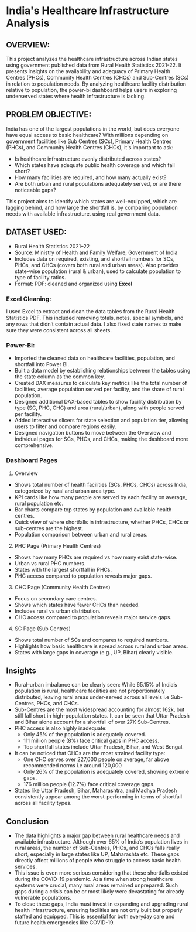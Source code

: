 # **India's Healthcare Infrastructure Analysis**

## OVERVIEW: 
This project analyzes the healthcare infrastructure across Indian states using government published data from Rural Health Statistics 2021-22. It presents insights on the availability and adequacy of Primary Health Centres (PHCs), Community Health Centres (CHCs) and Sub-Centres (SCs) in relation to population needs. By analyzing healthcare facility distribution relative to population, the power-bi dashboard helps users in exploring underserved states where health infrastructure is lacking.

## PROBLEM OBJECTIVE: 
India has one of the largest populations in the world, but does everyone have equal access to basic healthcare? With millions depending on government facilities like Sub Centres (SCs), Primary Health Centres (PHCs), and Community Health Centres (CHCs), it's important to ask:
  * Is healthcare infrastructure evenly distributed across states?
  * Which states have adequate public health coverage and which fall short?
  * How many facilities are required, and how many actually exist?
  * Are both urban and rural populations adequately served, or are there noticeable gaps?

This project aims to identify which states are well-equipped, which are lagging behind, and how large the shortfall is, by comparing population needs with available infrastructure. using real government data.

## DATASET USED:
 *  Rural Health Statistics 2021–22
 *  Source: Ministry of Health and Family Welfare, Government of India
 *  Includes data on required, existing, and shortfall numbers for SCs, PHCs, and CHCs (covers both rural and urban areas). Also provides state-wise population (rural & urban), used to calculate population to type of facility ratios.
 * Format: PDF: cleaned and organized using **Excel**

### Excel Cleaning:
I used Excel to extract and clean the data tables from the Rural Health Statistics PDF. This included removing totals, notes, special symbols, and any rows that didn’t contain actual data. I also fixed state names to make sure they were consistent across all sheets.

### Power-Bi:
 * Imported the cleaned data on healthcare facilities, population, and shortfall into Power BI.
 * Built a data model by establishing relationships between the tables using the state column as the common key.
 * Created DAX measures to calculate key metrics like the total number of facilities, average population served per facility, and the share of rural population.
 * Designed additional DAX-based tables to show facility distribution by type (SC, PHC, CHC) and area (rural/urban), along with people served per facility.
 * Added interactive slicers for state selection and population tier, allowing users to filter and compare regions easily.
 * Designed navigation buttons to move between the Overview and individual pages for SCs, PHCs, and CHCs, making the dashboard more comprehensive.

### Dashboard Pages
1. Overview
* Shows total number of health facilities (SCs, PHCs, CHCs) across India, categorized by rural and urban area type.
* KPI cards like how many people are served by each facility on average, rural population etc.
* Bar charts compare top states by population and available health centres.
* Quick view of where shortfalls in infrastructure, whether PHCs, CHCs or sub-centres are the highest.
* Population comparison between urban and rural areas.

2. PHC Page (Primary Health Centres)
* Shows how many PHCs are required vs how many exist state-wise.
* Urban vs rural PHC numbers.
* States with the largest shortfall in PHCs.
* PHC access compared to population reveals major gaps.

3. CHC Page (Community Health Centres)
* Focus on secondary care centres.
* Shows which states have fewer CHCs than needed.
* Includes rural vs urban distribution.
* CHC access compared to population reveals major service gaps.

4. SC Page (Sub Centres)
* Shows total number of SCs and compares to required numbers.
* Highlights how basic healthcare is spread across rural and urban areas.
* States with large gaps in coverage (e.g., UP, Bihar) clearly visible.
  
## Insights
* Rural–urban imbalance can be clearly seen: While 65.15% of India’s population is rural, healthcare facilities are not proportionately distributed, leaving rural areas under-served across all levels i.e Sub-Centres, PHCs, and CHCs.
* Sub-Centres are the most widespread accounting for almost 162k, but still fall short in high-population states. It can be seen that Uttar Pradesh and Bihar alone account for a shortfall of over 27K Sub-Centres.
* PHC access is also highly inadequate:
   * Only 45% of the population is adequately covered.
   * 111 million people (8%) face critical gaps in PHC access.
   * Top shortfall states include Uttar Pradesh, Bihar, and West Bengal.
* It can be noticed that CHCs are the most strained facility type:
   * One CHC serves over 227,000 people on average, far above recommended norms i.e around 120,000
   * Only 26% of the population is adequately covered, showing extreme gaps.
   * 176 million people (12.7%) face critical coverage gaps.
* States like Uttar Pradesh, Bihar, Maharashtra, and Madhya Pradesh consistently appear among the worst-performing in terms of shortfall across all facility types.

## Conclusion
* The data highlights a major gap between rural healthcare needs and available infrastructure. Although over 65% of India’s population lives in rural areas, the number of Sub-Centres, PHCs, and CHCs falls really short, especially in large states like UP, Maharashta etc. These gaps directly affect millions of people who struggle to access basic health services.
* This issue is even more serious considering that these shortfalls existed during the COVID-19 pandemic. At a time when strong healthcare systems were crucial, many rural areas remained unprepared. Such gaps during a crisis can be or most likely were devastating for already vulnerable populations.
* To close these gaps, India must invest in expanding and upgrading rural health infrastructure, ensuring facilities are not only built but properly staffed and equipped. This is essential for both everyday care and future health emergencies like COVID-19.


